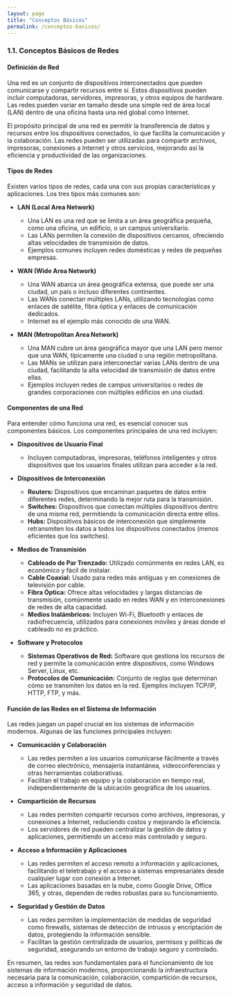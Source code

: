 ```yaml
---
layout: page
title: "Conceptos Básicos"
permalink: /conceptos-basicos/
---
```


### 1.1. Conceptos Básicos de Redes

#### Definición de Red

Una red es un conjunto de dispositivos interconectados que pueden comunicarse y compartir recursos entre sí. Estos dispositivos pueden incluir computadoras, servidores, impresoras, y otros equipos de hardware. Las redes pueden variar en tamaño desde una simple red de área local (LAN) dentro de una oficina hasta una red global como Internet.

El propósito principal de una red es permitir la transferencia de datos y recursos entre los dispositivos conectados, lo que facilita la comunicación y la colaboración. Las redes pueden ser utilizadas para compartir archivos, impresoras, conexiones a Internet y otros servicios, mejorando así la eficiencia y productividad de las organizaciones.

#### Tipos de Redes

Existen varios tipos de redes, cada una con sus propias características y aplicaciones. Los tres tipos más comunes son:

- **LAN (Local Area Network)**
  - Una LAN es una red que se limita a un área geográfica pequeña, como una oficina, un edificio, o un campus universitario.
  - Las LANs permiten la conexión de dispositivos cercanos, ofreciendo altas velocidades de transmisión de datos.
  - Ejemplos comunes incluyen redes domésticas y redes de pequeñas empresas.

- **WAN (Wide Area Network)**
  - Una WAN abarca un área geográfica extensa, que puede ser una ciudad, un país o incluso diferentes continentes.
  - Las WANs conectan múltiples LANs, utilizando tecnologías como enlaces de satélite, fibra óptica y enlaces de comunicación dedicados.
  - Internet es el ejemplo más conocido de una WAN.

- **MAN (Metropolitan Area Network)**
  - Una MAN cubre un área geográfica mayor que una LAN pero menor que una WAN, típicamente una ciudad o una región metropolitana.
  - Las MANs se utilizan para interconectar varias LANs dentro de una ciudad, facilitando la alta velocidad de transmisión de datos entre ellas.
  - Ejemplos incluyen redes de campus universitarios o redes de grandes corporaciones con múltiples edificios en una ciudad.

#### Componentes de una Red

Para entender cómo funciona una red, es esencial conocer sus componentes básicos. Los componentes principales de una red incluyen:

- **Dispositivos de Usuario Final**
  - Incluyen computadoras, impresoras, teléfonos inteligentes y otros dispositivos que los usuarios finales utilizan para acceder a la red.

- **Dispositivos de Interconexión**
  - **Routers:** Dispositivos que encaminan paquetes de datos entre diferentes redes, determinando la mejor ruta para la transmisión.
  - **Switches:** Dispositivos que conectan múltiples dispositivos dentro de una misma red, permitiendo la comunicación directa entre ellos.
  - **Hubs:** Dispositivos básicos de interconexión que simplemente retransmiten los datos a todos los dispositivos conectados (menos eficientes que los switches).

- **Medios de Transmisión**
  - **Cableado de Par Trenzado:** Utilizado comúnmente en redes LAN, es económico y fácil de instalar.
  - **Cable Coaxial:** Usado para redes más antiguas y en conexiones de televisión por cable.
  - **Fibra Óptica:** Ofrece altas velocidades y largas distancias de transmisión, comúnmente usado en redes WAN y en interconexiones de redes de alta capacidad.
  - **Medios Inalámbricos:** Incluyen Wi-Fi, Bluetooth y enlaces de radiofrecuencia, utilizados para conexiones móviles y áreas donde el cableado no es práctico.

- **Software y Protocolos**
  - **Sistemas Operativos de Red:** Software que gestiona los recursos de red y permite la comunicación entre dispositivos, como Windows Server, Linux, etc.
  - **Protocolos de Comunicación:** Conjunto de reglas que determinan cómo se transmiten los datos en la red. Ejemplos incluyen TCP/IP, HTTP, FTP, y más.

#### Función de las Redes en el Sistema de Información

Las redes juegan un papel crucial en los sistemas de información modernos. Algunas de las funciones principales incluyen:

- **Comunicación y Colaboración**
  - Las redes permiten a los usuarios comunicarse fácilmente a través de correo electrónico, mensajería instantánea, videoconferencias y otras herramientas colaborativas.
  - Facilitan el trabajo en equipo y la colaboración en tiempo real, independientemente de la ubicación geográfica de los usuarios.

- **Compartición de Recursos**
  - Las redes permiten compartir recursos como archivos, impresoras, y conexiones a Internet, reduciendo costos y mejorando la eficiencia.
  - Los servidores de red pueden centralizar la gestión de datos y aplicaciones, permitiendo un acceso más controlado y seguro.

- **Acceso a Información y Aplicaciones**
  - Las redes permiten el acceso remoto a información y aplicaciones, facilitando el teletrabajo y el acceso a sistemas empresariales desde cualquier lugar con conexión a Internet.
  - Las aplicaciones basadas en la nube, como Google Drive, Office 365, y otras, dependen de redes robustas para su funcionamiento.

- **Seguridad y Gestión de Datos**
  - Las redes permiten la implementación de medidas de seguridad como firewalls, sistemas de detección de intrusos y encriptación de datos, protegiendo la información sensible.
  - Facilitan la gestión centralizada de usuarios, permisos y políticas de seguridad, asegurando un entorno de trabajo seguro y controlado.

En resumen, las redes son fundamentales para el funcionamiento de los sistemas de información modernos, proporcionando la infraestructura necesaria para la comunicación, colaboración, compartición de recursos, acceso a información y seguridad de datos.
